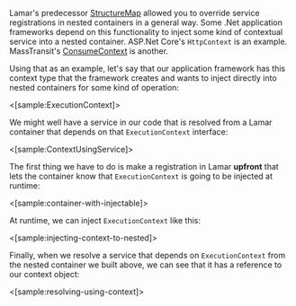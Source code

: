 <!--title:Injecting Services at Runtime-->

Lamar's predecessor [StructureMap](https://structuremap.github.io) allowed you to override service registrations in nested containers in a general way.
Some .Net application frameworks depend on this functionality to inject some kind of contextual service into a nested container. ASP.Net Core's `HttpContext` is an example. MassTransit's [ConsumeContext](https://github.com/MassTransit/MassTransit/blob/develop/src/MassTransit/ConsumeContext.cs) is another.

Using that as an example, let's say that our application framework has this context type that the framework creates and wants to inject directly
into nested containers for some kind of operation:

<[sample:ExecutionContext]>

We might well have a service in our code that is resolved from a Lamar container that depends on that `ExecutionContext` interface:

<[sample:ContextUsingService]>

The first thing we have to do is make a registration in Lamar **upfront** that lets the container know that `ExecutionContext` is going to be injected
at runtime:

<[sample:container-with-injectable]>

At runtime, we can inject `ExecutionContext` like this:

<[sample:injecting-context-to-nested]>

Finally, when we resolve a service that depends on `ExecutionContext` from the nested container
we built above, we can see that it has a reference to our context object:

<[sample:resolving-using-context]>

